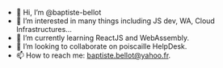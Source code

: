 - 👋 Hi, I’m @baptiste-bellot
- 👀 I’m interested in many things including JS dev, WA, Cloud Infrastructures...
- 🌱 I’m currently learning ReactJS and WebAssembly.
- 💞️ I’m looking to collaborate on poiscaille HelpDesk.
- 📫 How to reach me: baptiste.bellot@yahoo.fr.

<!---
baptiste-bellot/baptiste-bellot is a ✨ special ✨ repository because its `README.md` (this file) appears on your GitHub profile.
You can click the Preview link to take a look at your changes.
--->
